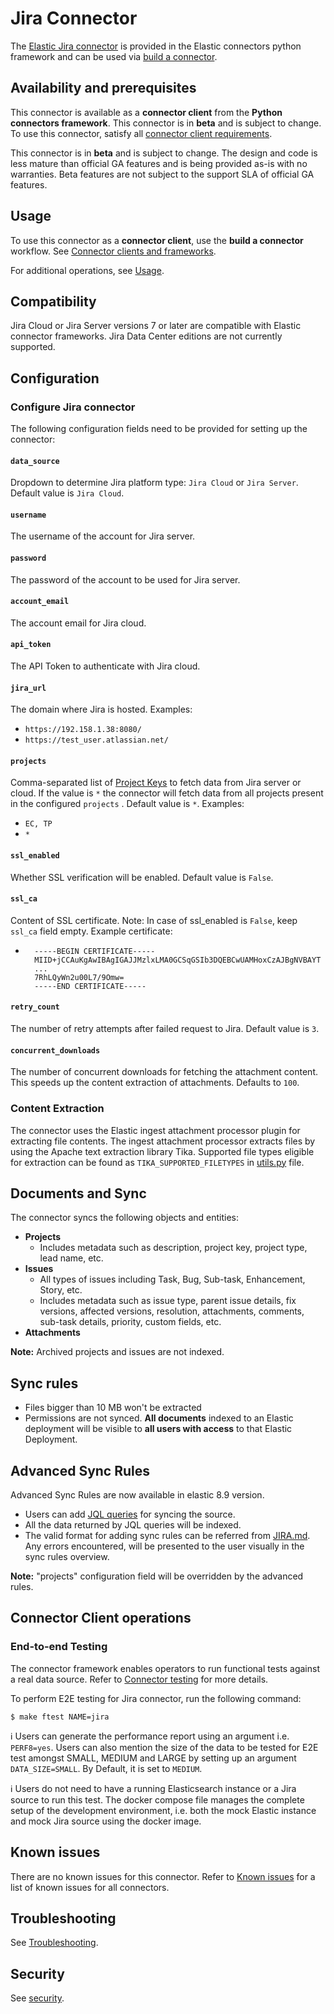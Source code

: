 # Jira Connector

The [Elastic Jira connector](../connectors/sources/jira.py) is provided in the Elastic connectors python framework and can be used via [build a connector](https://www.elastic.co/guide/en/enterprise-search/current/build-connector.html).

## Availability and prerequisites

This connector is available as a **connector client** from the **Python connectors framework**.  This connector is in **beta** and is subject to change. To use this connector, satisfy all [connector client requirements](https://www.elastic.co/guide/en/enterprise-search/master/build-connector.html).

This connector is in **beta** and is subject to change. The design and code is less mature than official GA features and is being provided as-is with no warranties. Beta features are not subject to the support SLA of official GA features.

## Usage

To use this connector as a **connector client**, use the **build a connector** workflow. See [Connector clients and frameworks](https://www.elastic.co/guide/en/enterprise-search/master/build-connector.html).

For additional operations, see [Usage](https://www.elastic.co/guide/en/enterprise-search/master/connectors-usage.html).

## Compatibility

Jira Cloud or Jira Server versions 7 or later are compatible with Elastic connector frameworks. Jira Data Center editions are not currently supported.

## Configuration

### Configure Jira connector

The following configuration fields need to be provided for setting up the connector:

#### `data_source`

Dropdown to determine Jira platform type: `Jira Cloud` or `Jira Server`. Default value is `Jira Cloud`.

#### `username`

The username of the account for Jira server.

#### `password`

The password of the account to be used for Jira server.

#### `account_email`

The account email for Jira cloud.

#### `api_token`

The API Token to authenticate with Jira cloud.

#### `jira_url`

The domain where Jira is hosted. Examples:

- `https://192.158.1.38:8080/`
- `https://test_user.atlassian.net/`

#### `projects`

Comma-separated list of [Project Keys](https://support.atlassian.com/jira-software-cloud/docs/what-is-an-issue/#Workingwithissues-Projectkeys) to fetch data from Jira server or cloud. If the value is `*` the connector will fetch data from all projects present in the configured `projects` . Default value is `*`. Examples:

- `EC, TP`
- `*`

#### `ssl_enabled`

Whether SSL verification will be enabled. Default value is `False`.

#### `ssl_ca`

Content of SSL certificate. Note: In case of ssl_enabled is `False`, keep `ssl_ca` field empty. Example certificate:

- ```
    -----BEGIN CERTIFICATE-----
    MIID+jCCAuKgAwIBAgIGAJJMzlxLMA0GCSqGSIb3DQEBCwUAMHoxCzAJBgNVBAYT
    ...
    7RhLQyWn2u00L7/9Omw=
    -----END CERTIFICATE-----
    ```

#### `retry_count`

The number of retry attempts after failed request to Jira. Default value is `3`.

#### `concurrent_downloads`

The number of concurrent downloads for fetching the attachment content. This speeds up the content extraction of attachments. Defaults to `100`.

### Content Extraction

The connector uses the Elastic ingest attachment processor plugin for extracting file contents. The ingest attachment processor extracts files by using the Apache text extraction library Tika. Supported file types eligible for extraction can be found as `TIKA_SUPPORTED_FILETYPES` in [utils.py](../connectors/utils.py) file.

## Documents and Sync

The connector syncs the following objects and entities:
- **Projects**
    - Includes metadata such as description, project key, project type, lead name, etc.
- **Issues**
    - All types of issues including Task, Bug, Sub-task, Enhancement, Story, etc.
    - Includes metadata such as issue type, parent issue details, fix versions, affected versions, resolution, attachments, comments, sub-task details, priority, custom fields, etc.
- **Attachments**

**Note:** Archived projects and issues are not indexed.

## Sync rules

- Files bigger than 10 MB won't be extracted
- Permissions are not synced. **All documents** indexed to an Elastic deployment will be visible to **all users with access** to that Elastic Deployment.

## Advanced Sync Rules

Advanced Sync Rules are now available in elastic 8.9 version.

- Users can add [JQL queries](https://support.atlassian.com/jira-service-management-cloud/docs/use-advanced-search-with-jira-query-language-jql/) for syncing the source.
- All the data returned by JQL queries will be indexed.
- The valid format for adding sync rules can be referred from [JIRA.md](../connectors/docs/sync-rules/JIRA.md). Any errors encountered, will be presented to the user visually in the sync rules overview.

**Note:** "projects" configuration field will be overridden by the advanced rules.

## Connector Client operations

### End-to-end Testing

The connector framework enables operators to run functional tests against a real data source. Refer to [Connector testing](https://www.elastic.co/guide/en/enterprise-search/master/build-connector.html#build-connector-testing) for more details.

To perform E2E testing for Jira connector, run the following command:

```shell
$ make ftest NAME=jira
```

ℹ️ Users can generate the performance report using an argument i.e. `PERF8=yes`. Users can also mention the size of the data to be tested for E2E test amongst SMALL, MEDIUM and LARGE by setting up an argument `DATA_SIZE=SMALL`. By Default, it is set to `MEDIUM`.

ℹ️ Users do not need to have a running Elasticsearch instance or a Jira source to run this test. The docker compose file manages the complete setup of the development environment, i.e. both the mock Elastic instance and mock Jira source using the docker image.

## Known issues

There are no known issues for this connector. Refer to [Known issues](https://www.elastic.co/guide/en/enterprise-search/master/connectors-known-issues.html) for a list of known issues for all connectors.

## Troubleshooting

See [Troubleshooting](https://www.elastic.co/guide/en/enterprise-search/master/connectors-troubleshooting.html).

## Security

See [security](https://www.elastic.co/guide/en/enterprise-search/master/connectors-security.html).

